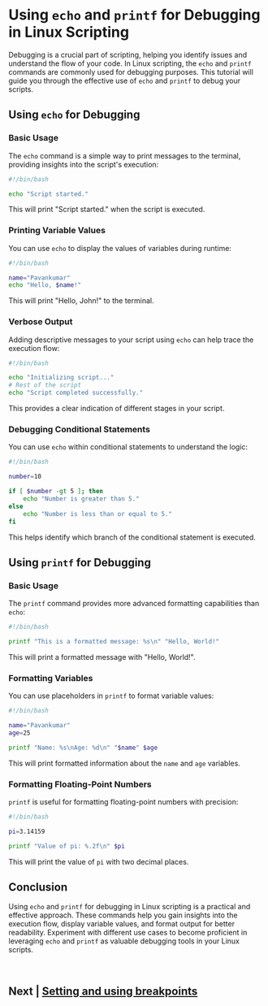 
# Using `echo` and `printf` for Debugging in Linux Scripting

Debugging is a crucial part of scripting, helping you identify issues and understand the flow of your code. In Linux scripting, the `echo` and `printf` commands are commonly used for debugging purposes. This tutorial will guide you through the effective use of `echo` and `printf` to debug your scripts.

## Using `echo` for Debugging

### Basic Usage

The `echo` command is a simple way to print messages to the terminal, providing insights into the script's execution:

```bash
#!/bin/bash

echo "Script started."
```

This will print "Script started." when the script is executed.

### Printing Variable Values

You can use `echo` to display the values of variables during runtime:

```bash
#!/bin/bash

name="Pavankumar"
echo "Hello, $name!"
```

This will print "Hello, John!" to the terminal.

### Verbose Output

Adding descriptive messages to your script using `echo` can help trace the execution flow:

```bash
#!/bin/bash

echo "Initializing script..."
# Rest of the script
echo "Script completed successfully."
```

This provides a clear indication of different stages in your script.

### Debugging Conditional Statements

You can use `echo` within conditional statements to understand the logic:

```bash
#!/bin/bash

number=10

if [ $number -gt 5 ]; then
    echo "Number is greater than 5."
else
    echo "Number is less than or equal to 5."
fi
```

This helps identify which branch of the conditional statement is executed.

## Using `printf` for Debugging

### Basic Usage

The `printf` command provides more advanced formatting capabilities than `echo`:

```bash
#!/bin/bash

printf "This is a formatted message: %s\n" "Hello, World!"
```

This will print a formatted message with "Hello, World!".

### Formatting Variables

You can use placeholders in `printf` to format variable values:

```bash
#!/bin/bash

name="Pavankumar"
age=25

printf "Name: %s\nAge: %d\n" "$name" $age
```

This will print formatted information about the `name` and `age` variables.

### Formatting Floating-Point Numbers

`printf` is useful for formatting floating-point numbers with precision:

```bash
#!/bin/bash

pi=3.14159

printf "Value of pi: %.2f\n" $pi
```

This will print the value of `pi` with two decimal places.

## Conclusion

Using `echo` and `printf` for debugging in Linux scripting is a practical and effective approach. These commands help you gain insights into the execution flow, display variable values, and format output for better readability. Experiment with different use cases to become proficient in leveraging `echo` and `printf` as valuable debugging tools in your Linux scripts.


<br>

## Next | [Setting and using breakpoints](https://github.com/lioneltchami/bash-scripting-tutorial/blob/main/Tutorial-Files/13.Debugging-Techniques/02.Setting_and_using_breakpoints.md)
